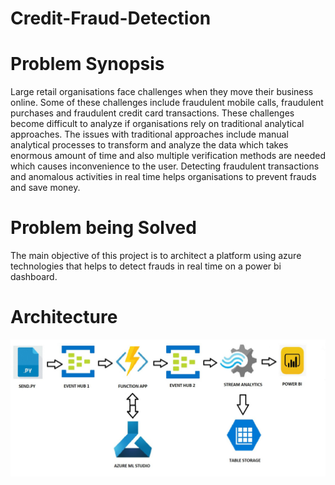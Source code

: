 # Credit-Fraud-Detection
# Problem Synopsis
Large retail organisations face challenges when they move their business online. Some of these challenges include fraudulent mobile calls, fraudulent purchases and fraudulent credit card transactions. These challenges become difficult to analyze if organisations rely on traditional analytical approaches. The issues with traditional approaches include manual analytical processes to transform and analyze the data which takes enormous amount of time and also multiple verification methods are needed which causes inconvenience to the user. Detecting fraudulent transactions and anomalous activities in real time helps organisations to prevent frauds and save money. 
# Problem being Solved
The main objective of this project is to architect a platform using azure technologies that helps to detect frauds in real time on a power bi dashboard.
# Architecture
![alt text](https://github.com/YaswantSaiKrishna/Credit-Fraud-Detection/blob/main/Images/Architecture.jpeg?raw=true)
